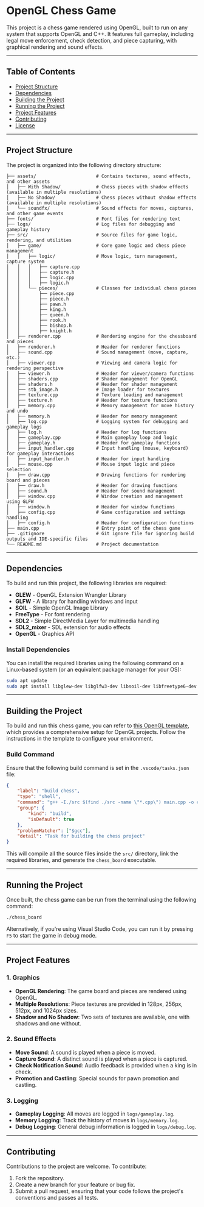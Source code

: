 # OpenGL Chess Game

This project is a chess game rendered using OpenGL, built to run on any system that supports OpenGL and C++. It features full gameplay, including legal move enforcement, check detection, and piece capturing, with graphical rendering and sound effects.

---

## Table of Contents

- [Project Structure](#project-structure)
- [Dependencies](#dependencies)
- [Building the Project](#building-the-project)
- [Running the Project](#running-the-project)
- [Project Features](#project-features)
- [Contributing](#contributing)
- [License](#license)

---

## Project Structure

The project is organized into the following directory structure:

```
├── assets/                      # Contains textures, sound effects, and other assets
│   ├── With Shadow/             # Chess pieces with shadow effects (available in multiple resolutions)
│   ├── No Shadow/               # Chess pieces without shadow effects (available in multiple resolutions)
│   └── soundfx/                 # Sound effects for moves, captures, and other game events
├── fonts/                       # Font files for rendering text
├── logs/                        # Log files for debugging and gameplay history
├── src/                         # Source files for game logic, rendering, and utilities
│   ├── game/                    # Core game logic and chess piece management
│   │   ├── logic/               # Move logic, turn management, capture system
│   │   │   ├── capture.cpp
│   │   │   ├── capture.h
│   │   │   ├── logic.cpp
│   │   │   ├── logic.h
│   │   └── pieces/              # Classes for individual chess pieces
│   │       ├── piece.cpp
│   │       ├── piece.h
│   │       ├── pawn.h
│   │       ├── king.h
│   │       ├── queen.h
│   │       ├── rook.h
│   │       ├── bishop.h
│   │       ├── knight.h
│   ├── renderer.cpp             # Rendering engine for the chessboard and pieces
│   ├── renderer.h               # Header for renderer functions
│   ├── sound.cpp                # Sound management (move, capture, etc.)
│   ├── viewer.cpp               # Viewing and camera logic for rendering perspective
│   ├── viewer.h                 # Header for viewer/camera functions
│   ├── shaders.cpp              # Shader management for OpenGL
│   ├── shaders.h                # Header for shader management
│   ├── stb_image.h              # Image loader for textures
│   ├── texture.cpp              # Texture loading and management
│   ├── texture.h                # Header for texture functions
│   ├── memory.cpp               # Memory management for move history and undo
│   ├── memory.h                 # Header for memory management
│   ├── log.cpp                  # Logging system for debugging and gameplay logs
│   ├── log.h                    # Header for log functions
│   ├── gameplay.cpp             # Main gameplay loop and logic
│   ├── gameplay.h               # Header for gameplay functions
│   ├── input_handler.cpp        # Input handling (mouse, keyboard) for gameplay interactions
│   ├── input_handler.h          # Header for input handling
│   ├── mouse.cpp                # Mouse input logic and piece selection
│   ├── draw.cpp                 # Drawing functions for rendering board and pieces
│   ├── draw.h                   # Header for drawing functions
│   ├── sound.h                  # Header for sound management
│   ├── window.cpp               # Window creation and management using GLFW
│   ├── window.h                 # Header for window functions
│   ├── config.cpp               # Game configuration and settings handling
│   ├── config.h                 # Header for configuration functions
├── main.cpp                     # Entry point of the chess game
├── .gitignore                   # Git ignore file for ignoring build outputs and IDE-specific files
└── README.md                    # Project documentation

```

---

## Dependencies

To build and run this project, the following libraries are required:

- **GLEW** - OpenGL Extension Wrangler Library
- **GLFW** - A library for handling windows and input
- **SOIL** - Simple OpenGL Image Library
- **FreeType** - For font rendering
- **SDL2** - Simple DirectMedia Layer for multimedia handling
- **SDL2_mixer** - SDL extension for audio effects
- **OpenGL** - Graphics API

### Install Dependencies

You can install the required libraries using the following command on a Linux-based system (or an equivalent package manager for your OS):

```bash
sudo apt update
sudo apt install libglew-dev libglfw3-dev libsoil-dev libfreetype6-dev libsdl2-dev libsdl2-mixer-dev
```

---

## Building the Project

To build and run this chess game, you can refer to [this OpenGL template](https://github.com/Nouni2/OpenGL-Linux-Template-Project.git), which provides a comprehensive setup for OpenGL projects. Follow the instructions in the template to configure your environment.

### Build Command

Ensure that the following build command is set in the `.vscode/tasks.json` file:

```json
{
    "label": "build chess",
    "type": "shell",
    "command": "g++ -I./src $(find ./src -name \"*.cpp\") main.cpp -o chess_board -lGLEW -lglfw -lGL -lSOIL -lfreetype -lSDL2 -lSDL2_mixer -std=c++17",
    "group": {
        "kind": "build",
        "isDefault": true
    },
    "problemMatcher": ["$gcc"],
    "detail": "Task for building the chess project"
}
```

This will compile all the source files inside the `src/` directory, link the required libraries, and generate the `chess_board` executable.

---

## Running the Project

Once built, the chess game can be run from the terminal using the following command:

```bash
./chess_board
```

Alternatively, if you're using Visual Studio Code, you can run it by pressing `F5` to start the game in debug mode.

---

## Project Features

### 1. Graphics
- **OpenGL Rendering**: The game board and pieces are rendered using OpenGL.
- **Multiple Resolutions**: Piece textures are provided in 128px, 256px, 512px, and 1024px sizes.
- **Shadow and No Shadow**: Two sets of textures are available, one with shadows and one without.

### 2. Sound Effects
- **Move Sound**: A sound is played when a piece is moved.
- **Capture Sound**: A distinct sound is played when a piece is captured.
- **Check Notification Sound**: Audio feedback is provided when a king is in check.
- **Promotion and Castling**: Special sounds for pawn promotion and castling.

### 3. Logging
- **Gameplay Logging**: All moves are logged in `logs/gameplay.log`.
- **Memory Logging**: Track the history of moves in `logs/memory.log`.
- **Debug Logging**: General debug information is logged in `logs/debug.log`.

---

## Contributing

Contributions to the project are welcome. To contribute:

1. Fork the repository.
2. Create a new branch for your feature or bug fix.
3. Submit a pull request, ensuring that your code follows the project's conventions and passes all tests.

